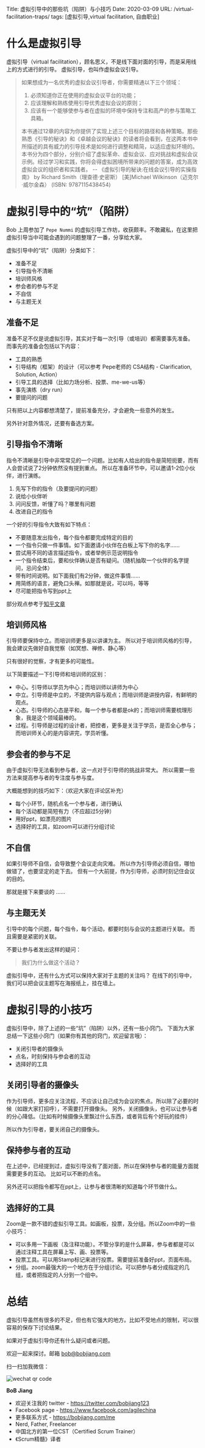 Title: 虚拟引导中的那些坑（陷阱）与小技巧
Date: 2020-03-09
URL: /virtual-facilitation-traps/
tags: [虚拟引导,virtual facilitation, 自由职业]

# 什么是虚拟引导
虚拟引导（virtual facilitation），顾名思义，不是线下面对面的引导，而是采用线上的方式进行的引导。
虚拟引导，也叫作虚拟会议引导。

> 如果想成为一名优秀的虚拟会议引导者，你需要精通以下三个领域：
> 
> 1. 必须知道你正在使用的虚拟会议平台的功能；
> 2. 应该理解和熟练使用引导优秀虚拟会议的原则；
> 3. 应该有一个能够使参与者在虚拟的环境中保持专注和高产的参与策略工具箱。
> 
> 本书通过12章的内容为你提供了实现上述三个目标的路径和各种策略。那些熟悉《引导的秘诀》和《卓越会议的秘诀》的读者将会看到，在这两本书中所描述的具有威力的引导技术是如何进行调整和精简，以适应虚拟环境的。本书分为四个部分，分别介绍了虚拟革命、虚拟会议、应对挑战和虚拟会议示例。经过学习和实践，你将会得虚拟困境所带来的问题的答案，成为高效虚拟会议的组织者和实践者。
> -- 《虚拟引导的秘诀:在线会议引导的实操指南》 by Richard Smith（理查德·史密斯） [美]Michael Wilkinson（迈克尔·威尔金森） (ISBN: 9787115438454) 

# 虚拟引导中的“坑”（陷阱）

Bob 上周参加了 `Pepe Nummi` 的虚拟引导工作坊，收获颇丰。不敢藏私，在这里把虚拟引导当中可能会遇到的问题整理了一番，分享给大家。

虚拟引导中的“坑”（陷阱）分类如下：

- 准备不足
- 引导指令不清晰
- 培训师风格
- 参会者的参与不足
- 不自信
- 与主题无关

## 准备不足

准备不足不仅是说虚拟引导，其实对于每一次引导（或培训）都需要事先准备。
而事先的准备会包括以下内容：

- 工具的熟悉
- 引导结构（框架）的设计（可以参考 Pepe老师的 CSA结构 - Clarification, Solution, Action）
- 引导工具的选择（比如力场分析、投票、me-we-us等）
- 事先演练（dry run）
- 要提问的问题

只有把以上内容都想清楚了，提前准备充分，才会避免一些意外的发生。

另外针对意外情况，还要有备选方案。

## 引导指令不清晰

指令不清晰是引导中非常常见的一个问题。比如有人给出的指令是简短扼要，而有人会尝试说了2分钟依然没有提到重点。
所以在准备环节中，可以邀请1-2位小伙伴，进行演练。

1. 先写下你的指令（及要提问的问题）
2. 说给小伙伴听
3. 问问反馈，听懂了吗？哪里有问题
4. 改进自己的指令

一个好的引导指令大致有如下特点：

- 不要随意发出指令，每个指令都要完成特定的目的
- 一个指令只做一件事情。如下面邀请小伙伴在白板上写下你的名字……
- 尝试用不同的语言描述指令，或者举例示范说明指令
- 一个指令结束后，要和伙伴确认是否有疑问。（随机抽取一个伙伴的名字提问，忌问全体）
- 带有时间说明。如下面我们有2分钟，做这件事情……
- 用简练的语言，避免口头禅。如那就是说，可以吗，等等
- 尽可能把指令写到ppt上

部分观点参考于[知乎文章](https://zhuanlan.zhihu.com/p/41839542)

## 培训师风格

引导师要保持中立。而培训师更多是以讲课为主。
所以对于培训师风格的引导，我会建议先做好自我觉察（如冥想、禅修、静心等）

只有很好的觉察，才有更多的可能性。

以下简要描述一下引导师和培训师的区别：

- 中心。引导师以学员为中心；而培训师以讲师为中心
- 中立。引导师是中立的，不提供内容与观点；而培训师是讲授内容，有鲜明的观点。
- 心态。引导师的心态是平和，每一个参与者都是ok的；而培训师需要梳理形象，我是这个领域最棒的。
- 过程。引导师是过程的设计者，把控者，更多是关注于学员，是否全心参与；而培训师关心的是内容讲完，学员听懂。

## 参会者的参与不足

由于虚拟引导无法看到参与者，这一点对于引导师的挑战非常大。
所以需要一些方法来提高参与者的专注度与参与度。

大概能想到的技巧如下：（欢迎大家在评论区补充）

- 每个小环节，随机点名一个参与者，进行确认
- 每个活动都是简短有力（不应超过5分钟）
- 用好ppt，如漂亮的图片
- 选择好的工具，如zoom可以进行分组讨论

## 不自信

如果引导师不自信，会导致整个会议走向灾难。
所以作为引导师必须自信，哪怕做错了，也要坚定的走下去。
但有一个大前提，作为引导师，必须时刻记住会议的目的。

那就是接下来要谈的 ……

## 与主题无关

引导中的每个问题，每个指令，每个活动，都要时刻与会议的主题进行关联。
而且需要是紧密的关联。

不要让参与者发出这样的疑问：

> 我们为什么做这个活动？

虚拟引导中，还有什么方式可以保持大家对于主题的关注吗？
在线下的引导中，我们可以把会议主题写在海报纸上，挂在墙上。

# 虚拟引导的小技巧

虚拟引导中，除了上述的一些“坑”（陷阱）以外，还有一些小窍门。
下面为大家总结一下这些小窍门（如果你有其他的窍门，欢迎留言哦）：

- 关闭引导者的摄像头
- 点名，时刻保持与参会者的互动
- 选择好的工具

## 关闭引导者的摄像头

作为引导师，更多应关注流程，不应该让自己成为会议的焦点。所以除了必要的时候（如跟大家打招呼），不需要打开摄像头。
另外，关闭摄像头，也可以让参与者的分心降低。（比如有时候摄像头里飘过什么东西，或者背后有个好玩的挂件）

所以作为引导者，要关闭自己的摄像头。

## 保持参与者的互动

在上述中，已经提到过，虚拟引导没有了面对面，所以在保持参与者的能量方面就需要更多的互动。
比如可以不断的点名。

另外还可以把指令都写在ppt上，让参与者很清晰的知道每个环节做什么。

## 选择好的工具

Zoom是一款不错的虚拟引导工具。如画板，投票，及分组。所以Zoom中的一些小技巧：

- 可以多用一下画板（及注释功能）。不管分享的是什么屏幕，参与者都是可以通过注释工具在屏幕上写、画、投票等。
- 投票工具。可以用Stamp标记来进行投票。需要提前准备好ppt，页面布局。
- 分组。zoom最强大的一个地方在于分组讨论。可以把参与者分成指定的几组，或者把指定的人分到一个组中。

# 总结

虚拟引导虽然有很多的不足，但也有它强大的地方。比如不受地点的限制，可以很容易的保存下讨论结果。

如果对于虚拟引导你还有什么疑问或者问题。

欢迎一起来探讨。邮箱 bob@bobjiang.com

扫一扫加我微信：

![wechat qr code](/images/wechat-bob-robot.jpeg)

**BoB Jiang**

- 欢迎关注我的 twitter - https://twitter.com/bobjiang123
- Facebook page - https://www.facebook.com/agilechina
- 更多联系方式 - https://bobjiang.com/me
- Nerd, Father, Freelancer
- 中国北方的第一位CST（Certified Scrum Trainer）  
- 《Scrum精髓》译者
